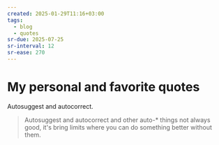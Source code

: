```yaml
---
created: 2025-01-29T11:16+03:00
tags:
  - blog
  - quotes
sr-due: 2025-07-25
sr-interval: 12
sr-ease: 270
---
```


# My personal and favorite quotes

Autosuggest and autocorrect.
<br class="f">

> Autosuggest and autocorrect and other auto-* things not always good, it's bring limits where you can do something better without them. <!--SR:!2025-07-21,8,250-->
